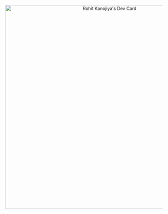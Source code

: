 <center><a href="https://app.daily.dev/rocky737"><img src="https://api.daily.dev/devcards/v2/4DstE9mlNylremOAS4ezR.png?r=xek&type=wide" width="652" alt="Rohit Kanojiya's Dev Card"/></a></center>
